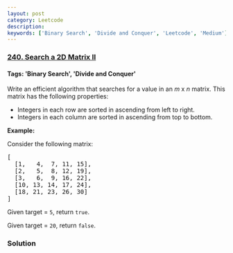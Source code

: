 ```yaml
---
layout: post
category: Leetcode
description: 
keywords: ['Binary Search', 'Divide and Conquer', 'Leetcode', 'Medium']
---
```

### [240. Search a 2D Matrix II](https://leetcode.com/problems/search-a-2d-matrix-ii)

#### Tags: 'Binary Search', 'Divide and Conquer'

<div class="content__u3I1 question-content__JfgR"><div><p>Write an efficient algorithm that searches for a value in an <i>m</i> x <i>n</i> matrix. This matrix has the following properties:</p>
<ul>
<li>Integers in each row are sorted in ascending from left to right.</li>
<li>Integers in each column are sorted in ascending from top to bottom.</li>
</ul>
<p><strong>Example:</strong></p>
<p>Consider the following matrix:</p>
<pre>[
  [1,   4,  7, 11, 15],
  [2,   5,  8, 12, 19],
  [3,   6,  9, 16, 22],
  [10, 13, 14, 17, 24],
  [18, 21, 23, 26, 30]
]
</pre>
<p>Given target = <code>5</code>, return <code>true</code>.</p>
<p>Given target = <code>20</code>, return <code>false</code>.</p>
</div></div>

### Solution
